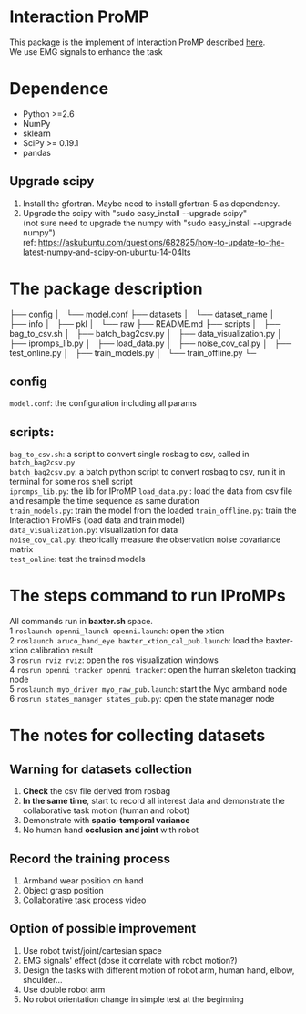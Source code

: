 # Interaction ProMP
This package is the implement of Interaction ProMP described [here](http://www.ausy.tu-darmstadt.de/uploads/Team/PubGJMaeda/phase_estim_IJRR.pdf).  
We use EMG signals to enhance the task 

# Dependence
- Python >=2.6
- NumPy
- sklearn
- SciPy >= 0.19.1
- pandas

## Upgrade scipy 
1. Install the gfortran. Maybe need to install gfortran-5 as dependency.  
2. Upgrade the scipy with "sudo easy_install --upgrade scipy"  
(not sure need to upgrade the numpy with "sudo easy_install --upgrade numpy")  
ref: https://askubuntu.com/questions/682825/how-to-update-to-the-latest-numpy-and-scipy-on-ubuntu-14-04lts  

# The package description
├── config
│   └── model.conf
├── datasets
│   └── dataset_name
│       ├── info
│       ├── pkl
│       └── raw
├── README.md
├── scripts
│   ├── bag_to_csv.sh
│   ├── batch_bag2csv.py
│   ├── data_visualization.py
│   ├── ipromps_lib.py
│   ├── load_data.py
│   ├── noise_cov_cal.py
│   ├── test_online.py
│   ├── train_models.py
│   └── train_offline.py
└─

## config
`model.conf`: the configuration including all params

## scripts:
`bag_to_csv.sh`: a script to convert single rosbag to csv, called in `batch_bag2csv.py`  
`batch_bag2csv.py`: a batch python script to convert rosbag to csv, run it in terminal for some ros shell script  
`ipromps_lib.py`: the lib for IProMP
`load_data.py` : load the data from csv file and resample the time sequence as same duration  
`train_models.py`: train the model from the loaded 
`train_offline.py`: train the Interaction ProMPs (load data and train model)  
`data_visualization.py`: visualization for data  
`noise_cov_cal.py`: theorically measure the observation noise covariance matrix  
`test_online`: test the trained models  


# The steps command to run IProMPs
All commands run in **baxter.sh** space.  
1 `roslaunch openni_launch openni.launch`: open the xtion  
2 `roslaunch aruco_hand_eye baxter_xtion_cal_pub.launch`: load the baxter-xtion calibration result  
3 `rosrun rviz rviz`: open the ros visualization windows  
4 `rosrun openni_tracker openni_tracker`: open the human skeleton tracking node  
5 `roslaunch myo_driver myo_raw_pub.launch`: start the Myo armband node  
6 `rosrun states_manager states_pub.py`: open the state manager node  

# The notes for collecting datasets
## Warning for datasets collection
1. **Check** the csv file derived from rosbag 
2. **In the same time**, start to record all interest data and demonstrate the collaborative task motion (human and robot)  
3. Demonstrate with **spatio-temporal variance**  
4. No human hand **occlusion and joint** with robot  

## Record the training process
1. Armband wear position on hand  
2. Object grasp position  
3. Collaborative task process video  

## Option of possible improvement
1. Use robot twist/joint/cartesian space  
2. EMG signals' effect (dose it correlate with robot motion?)  
3. Design the tasks with different motion of robot arm, human hand, elbow, shoulder...  
4. Use double robot arm  
5. No robot orientation change in simple test at the beginning  
